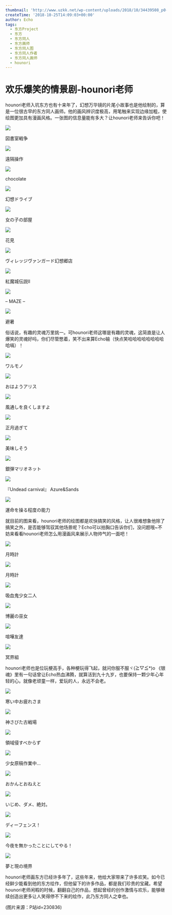 ```yaml
---
thumbnail: 'http://www.uzkk.net/wp-content/uploads/2018/10/34439508_p0-725x510.png'
createTime: '2018-10-25T14:09:03+00:00'
author: Echo
tags:
  - 东方Project
  - 东方
  - 东方同人
  - 东方画师
  - 东方同人图
  - 东方同人作者
  - 东方同人画师
  - hounori
---
```


# 欢乐爆笑的情景剧-hounori老师

hounori老师入坑东方也有十来年了，幻想万华镜的片尾小故事也是他绘制的，算是一位很古早的东方同人画师。他的画风辨识度极高，用笔触来实现边缘加粗，使绘图更加具有漫画风格。一张图的信息量能有多大？让hounori老师来告诉你吧！

![](http://www.uzkk.net/wp-content/uploads/2018/10/24211408_p0.png)

図書室戦争

![](http://www.uzkk.net/wp-content/uploads/2018/10/24902909-1024x724.png)

遠隔操作

![](http://www.uzkk.net/wp-content/uploads/2018/10/25014707_p0.png)

chocolate

![](http://www.uzkk.net/wp-content/uploads/2018/10/24842633_p0.png)

幻想ドライブ

![](http://www.uzkk.net/wp-content/uploads/2018/10/24505915_p0.png)

女の子の部屋

![](http://www.uzkk.net/wp-content/uploads/2018/10/34439508_p0.png)

花見

![](http://www.uzkk.net/wp-content/uploads/2018/10/9805615_p0-694x1024.png)

ヴィレッジヴァンガード幻想郷店

![](http://www.uzkk.net/wp-content/uploads/2018/10/20859446_p0.png)

紅魔城伝説II

![](http://www.uzkk.net/wp-content/uploads/2018/10/20316717_p0.png)

– MAZE –

![](http://www.uzkk.net/wp-content/uploads/2018/10/10750292_p0-725x1024.png)

避暑

俗话说，有趣的灵魂万里挑一。可hounori老师这哪是有趣的灵魂，这简直是让人爆笑的灵魂好吗，你们尽管憋着，笑不出来算Echo输（快点笑哈哈哈哈哈哈哈哈哈嗝）！

![](http://www.uzkk.net/wp-content/uploads/2018/10/11485897_p0.png)

ワルモノ

![](http://www.uzkk.net/wp-content/uploads/2018/10/41808928_p0.png)

おはようアリス

![](http://www.uzkk.net/wp-content/uploads/2018/10/7334440_p0.jpg)

風通しを良くしますよ

![](http://www.uzkk.net/wp-content/uploads/2018/10/24176227_p0.png)

正月過ぎて

![](http://www.uzkk.net/wp-content/uploads/2018/10/5286674_p0.jpg)

美味しそう

![](http://www.uzkk.net/wp-content/uploads/2018/10/20903976_p0.png)

銀弾マリオネット

![](http://www.uzkk.net/wp-content/uploads/2018/10/27466879_p0.png)

『Undead carnival』 Azure&Sands

![](http://www.uzkk.net/wp-content/uploads/2018/10/9683458_p0-803x1024.png)

運命を操る程度の能力

就目前的图来看，hounori老师的绘图都是欢快搞笑的风格，让人很难想象他除了搞笑之外，是否能够驾驭其他场景呢？Echo可以拍胸口告诉你们，没问题哦~不妨来看看hounori老师怎么用漫画风来展示人物帅气的一面吧！

![](http://www.uzkk.net/wp-content/uploads/2018/10/25390355_p0.png)

月時計

![](http://www.uzkk.net/wp-content/uploads/2018/10/24849796_p0.png)

月時計

![](http://www.uzkk.net/wp-content/uploads/2018/10/12286977_p0.png)

吸血鬼少女二人

![](http://www.uzkk.net/wp-content/uploads/2018/10/14615663_p0.png)

博麗の巫女

![](http://www.uzkk.net/wp-content/uploads/2018/10/6870631_p0.jpg)

喧嘩友達

![](http://www.uzkk.net/wp-content/uploads/2018/10/6674068_p0.jpg)

冥界組

hounori老师也是位玩梗高手，各种梗玩得飞起，就问你服不服ヾ(≧▽≦*)o 《银魂》里有一句话曾让Echo热血沸腾，就算活到九十九岁，也要保持一颗少年心年轻的心。就像老顽童一样，爱玩的人，永远不会老。

![](http://www.uzkk.net/wp-content/uploads/2018/10/2295756_p0-1024x881.jpg)

寒い中お疲れさま

![](http://www.uzkk.net/wp-content/uploads/2018/10/3535496_p0.jpg)

神さびた古戦場

![](http://www.uzkk.net/wp-content/uploads/2018/10/1904477_p0-1024x631.jpg)

領域侵すべからず

![](http://www.uzkk.net/wp-content/uploads/2018/10/6395981_p0.jpg)

少女原稿作業中…

![](http://www.uzkk.net/wp-content/uploads/2018/10/6174443_p0.jpg)

おかんとおねえと

![](http://www.uzkk.net/wp-content/uploads/2018/10/5234922_p0-1024x597.jpg)

いじめ、ダメ、絶対。

![](http://www.uzkk.net/wp-content/uploads/2018/10/1963542_p0-1.jpg)

ディーフェンス！

![](http://www.uzkk.net/wp-content/uploads/2018/10/1613927_p0-946x1024.jpg)

今夜を無かったことにしてやる！

![](http://www.uzkk.net/wp-content/uploads/2018/10/2033857_p0.jpg)

夢と現の境界

hounori老师画东方已经许多年了，这些年来，他给大家带来了许多欢笑。如今已经鲜少能看到他的东方绘作，但他留下的许多作品，都是我们珍贵的宝藏。希望hounori老师闲暇的时候，翻翻自己的作品，想起曾经的创作激情与欢乐，能够继续创造出更多让人笑得停不下来的绘作，此乃东方同人之幸也。

(图片来源：P站id=230836)
